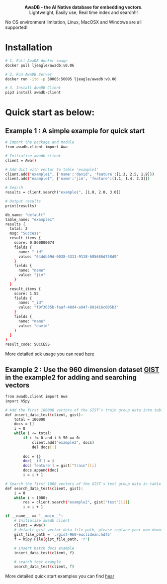 <p align="center">
    <b>AwaDB - the AI Native database for embedding vectors</b>. <br />
    Lightweight, Easily use, Real time index and search!!!
</p>

No OS environment limitation, Linux, MacOSX and Windows are all supported!

# Installation 
```bash
# 1. Pull AwaDB docker image
docker pull ljeagle/awadb:v0.06

# 2. Run AwaDB Server
docker run -itd -p 50005:50005 ljeagle/awadb:v0.06

# 3. Install AwaDB Client
pip3 install awadb-client
```

# Quick start as below:

## Example 1 : A simple example for quick start
```bash
# Import the package and module
from awadb.client import Awa

# Initialize awadb client
client = Awa()

# Add dict with vector to table 'example1'
client.add("example1", {'name':'david', 'feature':[1.3, 2.5, 1.9]})
client.add("example1", {'name':'jim', 'feature':[1.1, 1.4, 2.3]})

# Search
results = client.search("example1", [1.0, 2.0, 3.0])

# Output results
print(results)

db_name: "default"
table_name: "example1"
results {
  total: 2
  msg: "Success"
  result_items {
    score: 0.860000074
    fields {
      name: "_id"
      value: "64ddb69d-6038-4311-9118-605686d758d9"
    }
    fields {
      name: "name"
      value: "jim"
    }
  }
  result_items {
    score: 1.55
    fields {
      name: "_id"
      value: "f9f3035b-faaf-48d4-a947-801416c005b3"
    }
    fields {
      name: "name"
      value: "david"
    }
  }
}
result_code: SUCCESS

```

More detailed sdk usage you can read [here](https://github.com/awa-ai/awadb/blob/main/clients/awadb/client.py)

## Example 2 : Use the 960 dimension dataset [GIST](http://corpus-texmex.irisa.fr/) in the example2 for adding and searching vectors
```bash
from awadb.client import Awa
import h5py

# Add the first 100000 vectors of the GIST‘s train group data into table example2  
def insert_data_test(client, gist):
    total = 100000
    docs = []
    i = 0
    while i <= total:
        if i != 0 and i % 50 == 0:
            client.add("example2", docs)
            del docs[:]
                
        doc = {}
        doc['_id'] = i
        doc['feature'] = gist["train"][i]
        docs.append(doc)
        i = i + 1

# Search the first 1000 vectors of the GIST's test group data in table example2 
def search_data_test(client, gist):
    i = 0
    while i < 1000:
        res = client.search("example2", gist["test"][i])
        i = i + 1

if __name__ == "__main__":
    # Initialize awadb client
    client = Awa()
    # default gist vector data file path, please replace your own downloaded gist data path
    gist_file_path = './gist-960-euclidean.hdf5'
    f = h5py.File(gist_file_path, 'r')
    
    # insert batch docs example
    insert_data_test(client, f)

    # search test example
    search_data_test(client, f)
```

More detailed quick start examples you can find [hear](https://github.com/awa-ai/awadb/blob/main/tests/test_awadb_client.py)
